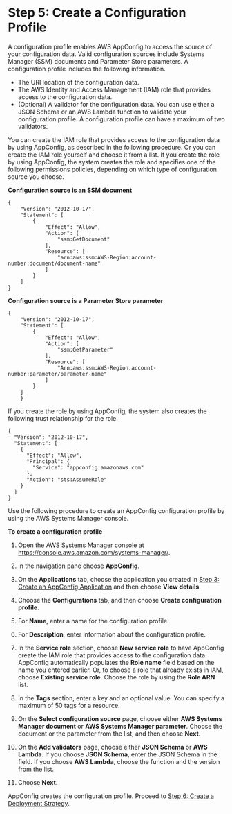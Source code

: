 # Step 5: Create a Configuration Profile<a name="appconfig-creating-configuration-profile"></a>

A configuration profile enables AWS AppConfig to access the source of your configuration data\. Valid configuration sources include Systems Manager \(SSM\) documents and Parameter Store parameters\. A configuration profile includes the following information\.
+ The URI location of the configuration data\. 
+ The AWS Identity and Access Management \(IAM\) role that provides access to the configuration data\.
+ \(Optional\) A validator for the configuration data\. You can use either a JSON Schema or an AWS Lambda function to validate your configuration profile\. A configuration profile can have a maximum of two validators\.

You can create the IAM role that provides access to the configuration data by using AppConfig, as described in the following procedure\. Or you can create the IAM role yourself and choose it from a list\. If you create the role by using AppConfig, the system creates the role and specifies one of the following permissions policies, depending on which type of configuration source you choose\.

**Configuration source is an SSM document**

```
{
    "Version": "2012-10-17",
    "Statement": [
        {
            "Effect": "Allow",
            "Action": [
                "ssm:GetDocument"
            ],
            "Resource": [
                "arn:aws:ssm:AWS-Region:account-number:document/document-name"
            ]
        }
    ]
}
```

**Configuration source is a Parameter Store parameter**

```
{
    "Version": "2012-10-17",
    "Statement": [
        {
            "Effect": "Allow",
            "Action": [
                "ssm:GetParameter"
            ],
            "Resource": [
                "Arn:aws:ssm:AWS-Region:account-number:parameter/parameter-name"
            ]
        }
    ]
    }
```

If you create the role by using AppConfig, the system also creates the following trust relationship for the role\. 

```
{
  "Version": "2012-10-17",
  "Statement": [
    {
      "Effect": "Allow",
      "Principal": {
        "Service": "appconfig.amazonaws.com"
      },
      "Action": "sts:AssumeRole"
    }
  ]
}
```

Use the following procedure to create an AppConfig configuration profile by using the AWS Systems Manager console\.

**To create a configuration profile**

1. Open the AWS Systems Manager console at [https://console\.aws\.amazon\.com/systems\-manager/](https://console.aws.amazon.com/systems-manager/)\.

1. In the navigation pane choose **AppConfig**\.

1. On the **Applications** tab, choose the application you created in [Step 3: Create an AppConfig Application](appconfig-creating-application.md) and then choose **View details**\.

1. Choose the **Configurations** tab, and then choose **Create configuration profile**\.

1. For **Name**, enter a name for the configuration profile\.

1. For **Description**, enter information about the configuration profile\.

1. In the **Service role** section, choose **New service role** to have AppConfig create the IAM role that provides access to the configuration data\. AppConfig automatically populates the **Role name** field based on the name you entered earlier\. Or, to choose a role that already exists in IAM, choose **Existing service role**\. Choose the role by using the **Role ARN** list\.

1. In the **Tags** section, enter a key and an optional value\. You can specify a maximum of 50 tags for a resource\. 

1. On the **Select configuration source** page, choose either **AWS Systems Manager document** or **AWS Systems Manager parameter**\. Choose the document or the parameter from the list, and then choose **Next**\.

1. On the **Add validators** page, choose either **JSON Schema** or **AWS Lambda**\. If you choose **JSON Schema**, enter the JSON Schema in the field\. If you choose **AWS Lambda**, choose the function and the version from the list\. 

1. Choose **Next**\.

AppConfig creates the configuration profile\. Proceed to [Step 6: Create a Deployment Strategy](appconfig-creating-deployment-strategy.md)\.